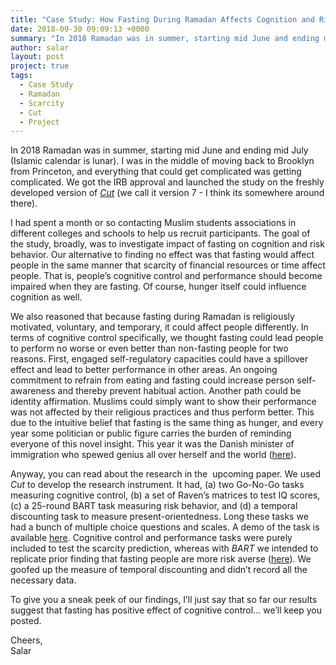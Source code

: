 ```yaml
---
title: "Case Study: How Fasting During Ramadan Affects Cognition and Risk"
date: 2018-09-30 09:09:13 +0000
summary: "In 2018 Ramadan was in summer, starting mid June and ending mid July (Islamic calendar is lunar). Here is how we conducted an online experiment about scarcity using Cut."
author: salar
layout: post
project: true
tags:
  - Case Study
  - Ramadan
  - Scarcity
  - Cut
  - Project
---
```

In 2018 Ramadan was in summer, starting mid June and ending mid July (Islamic calendar is lunar). I was in the middle of moving back to Brooklyn from Princeton, and everything that could get complicated was getting complicated. We got the IRB approval and launched the study on the freshly developed version of *[Cut](https://cut.social)* (we call it version 7 - I think its somewhere around there). 

I had spent a month or so contacting Muslim students associations in different colleges and schools to help us recruit participants. The goal of the study, broadly, was to investigate impact of fasting on cognition and risk behavior. Our alternative to finding no effect was that fasting would affect people in the same manner that scarcity of financial resources or time affect people. That is, people’s cognitive control and performance should become impaired when they are fasting. Of course, hunger itself could influence cognition as well. 

We also reasoned that because fasting during Ramadan is religiously motivated, voluntary, and temporary, it could affect people differently. In terms of cognitive control specifically, we thought fasting could lead people to perform no worse or even better than non-fasting people for two reasons. First, engaged self-regulatory capacities could have a spillover effect and lead to better performance in other areas. An ongoing commitment to refrain from eating and fasting could increase person self-awareness and thereby prevent habitual action. Another path could be identity affirmation. Muslims could simply want to show their performance was not affected by their religious practices and thus perform better. This due to the intuitive belief that fasting is the same thing as hunger, and every year some politician or public figure carries the burden of reminding everyone of this novel insight. This year it was the Danish minister of immigration who spewed genius all over herself and the world ([here](https://www.washingtonpost.com/news/worldviews/wp/2018/05/22/danish-minister-muslims-fasting-is-dangerous-for-us-all/?noredirect=on&utm_term=.add6181cf074)). 

Anyway, you can read about the research in the  upcoming paper. We used *Cut* to develop the research instrument. It had, (a) two Go-No-Go tasks measuring cognitive control, (b) a set of Raven’s matrices to test IQ scores, (c) a 25-round BART task measuring risk behavior, and (d) a temporal discounting task to measure present-orientedness. Long these tasks we had a bunch of multiple choice questions and scales. A demo of the task is available [here](https://beta.cut.social/hwega2). Cognitive control and performance tasks were purely included to test the scarcity prediction, whereas with *BART* we intended to replicate prior finding that fasting people are more risk averse ([here](https://psyarxiv.com/kj5ac/)). We goofed up the measure of temporal discounting and didn’t record all the necessary data. 

To give you a sneak peek of our findings, I’ll just say that so far our results suggest that fasting has positive effect of cognitive control... we’ll keep you posted.

Cheers,<br />
Salar